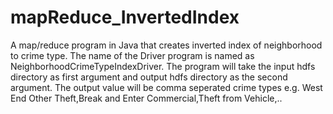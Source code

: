 # mapReduce_InvertedIndex

A map/reduce program in Java that creates inverted index of neighborhood to crime type. The name of the Driver program is named as NeighborhoodCrimeTypeIndexDriver. The program will take the input hdfs directory as first argument and output hdfs directory as the second argument. The output value will be comma seperated crime types e.g. West End Other Theft,Break and Enter Commercial,Theft from Vehicle,..
